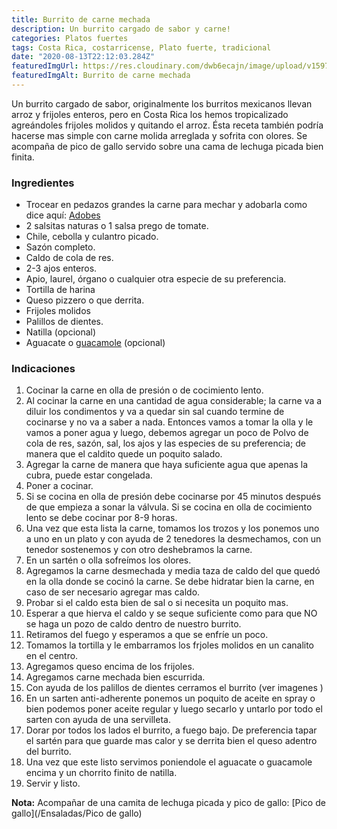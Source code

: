 ```yaml
---
title: Burrito de carne mechada
description: Un burrito cargado de sabor y carne!
categories: Platos fuertes
tags: Costa Rica, costarricense, Plato fuerte, tradicional
date: "2020-08-13T22:12:03.284Z"
featuredImgUrl: https://res.cloudinary.com/dwb6ecajn/image/upload/v1597710790/Burrito%20de%20carne%20mechada/20200526_193913_xjb4ee.jpg
featuredImgAlt: Burrito de carne mechada
---
```

Un burrito cargado de sabor, originalmente los burritos mexicanos llevan arroz y frijoles enteros, pero en Costa Rica los hemos tropicalizado agreándoles frijoles molidos y quitando el arroz. Ésta receta también podría hacerse mas simple con carne molida arreglada y sofrita con olores. Se acompaña de pico de gallo servido sobre una cama de lechuga picada bien finita.

### Ingredientes

- Trocear en pedazos grandes la carne para mechar y adobarla como dice aquí: [Adobes](/Adobes/#res)
- 2 salsitas naturas o 1 salsa prego de tomate.
- Chile, cebolla y culantro picado.
- Sazón completo.
- Caldo de cola de res.
- 2-3 ajos enteros.
- Apio, laurel, órgano o cualquier otra especie de su preferencia.
- Tortilla de harina
- Queso pizzero o que derrita.
- Frijoles molidos
- Palillos de dientes.
- Natilla (opcional)
- Aguacate o [guacamole](/Acompañamientos/Guacamole/) (opcional)

### Indicaciones

1. Cocinar la carne en olla de presión o de cocimiento lento.
2. Al cocinar la carne en una cantidad de agua considerable; la carne va a diluir los condimentos y va a quedar sin sal cuando termine de cocinarse y no va a saber a nada. Entonces vamos a tomar la olla y le vamos a poner agua y luego, debemos agregar un poco de Polvo de cola de res, sazón, sal, los ajos y las especies de su preferencia; de manera que el caldito quede un poquito salado.
3. Agregar la carne de manera que haya suficiente agua que apenas la cubra, puede estar congelada.
4. Poner a cocinar.
5. Si se cocina en olla de presión debe cocinarse por 45 minutos después de que empieza a sonar la válvula. Si se cocina en olla de cocimiento lento se debe cocinar por 8-9 horas.
6. Una vez que esta lista la carne, tomamos los trozos y los ponemos uno a uno en un plato y con ayuda de 2 tenedores la desmechamos, con un tenedor sostenemos y con otro deshebramos la carne.
7. En un sartén o olla sofreímos los olores.
8. Agregamos la carne desmechada y media taza de caldo del que quedó en la olla donde se cocinó la carne. Se debe hidratar bien la carne, en caso de ser necesario agregar mas caldo.
9. Probar si el caldo esta bien de sal o si necesita un poquito mas.
10. Esperar a que hierva el caldo y se seque suficiente como para que NO se haga un pozo de caldo dentro de nuestro burrito.
11. Retiramos del fuego y esperamos a que se enfríe un poco.
12. Tomamos la tortilla y le embarramos los frjoles molidos en un canalito en el centro.
13. Agregamos queso encima de los frijoles.
14. Agregamos carne mechada bien escurrida.
15. Con ayuda de los palillos de dientes cerramos el burrito (ver imagenes )
16. En un sarten anti-adherente ponemos un poquito de aceite en spray o bien podemos poner aceite regular y luego secarlo y untarlo por todo el sarten con ayuda de una servilleta.
17. Dorar por todos los lados el burrito, a fuego bajo. De preferencia tapar el sartén para que guarde mas calor y se derrita bien el queso adentro del burrito.
18. Una vez que este listo servimos poniendole el aguacate o guacamole encima y un chorrito finito de natilla.
19. Servir y listo.

**Nota:** Acompañar de una camita de lechuga picada y pico de gallo:
[Pico de gallo](/Ensaladas/Pico de gallo)
